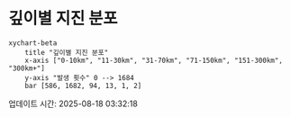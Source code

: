 # 깊이별 지진 분포

```mermaid
xychart-beta
    title "깊이별 지진 분포"
    x-axis ["0-10km", "11-30km", "31-70km", "71-150km", "151-300km", "300km+"]
    y-axis "발생 횟수" 0 --> 1684
    bar [586, 1682, 94, 13, 1, 2]
```

업데이트 시간: 2025-08-18 03:32:18
